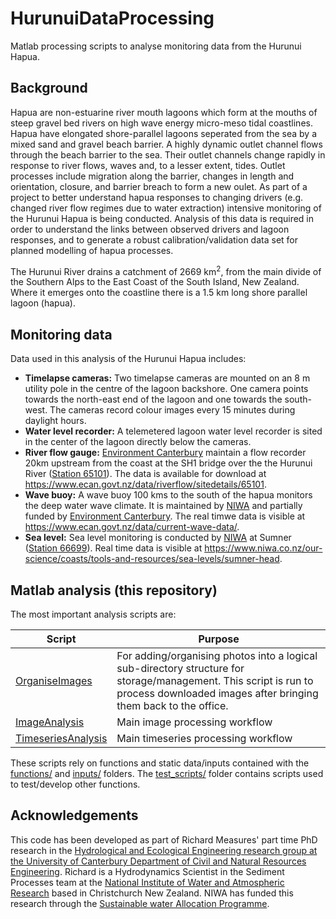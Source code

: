 # HurunuiDataProcessing
Matlab processing scripts to analyse monitoring data from the Hurunui Hapua.  

## Background
Hapua are non-estuarine river mouth lagoons which form at the mouths of steep gravel bed rivers on high wave energy micro-meso tidal coastlines. Hapua have elongated shore-parallel lagoons seperated from the sea by a mixed sand and gravel beach barrier. A highly dynamic outlet channel flows through the beach barrier to the sea. Their outlet channels change rapidly in response to river flows, waves and, to a lesser extent, tides. Outlet processes include migration along the barrier, changes in length and orientation, closure, and barrier breach to form a new oulet. As part of a project to better understand hapua responses to changing drivers (e.g. changed river flow regimes due to water extraction) intensive monitoring of the Hurunui Hapua is being conducted. Analysis of this data is required in order to understand the links between observed drivers and lagoon responses, and to generate a robust calibration/validation data set for planned modelling of hapua processes.

The Hurunui River drains a catchment of 2669 km<sup>2</sup>, from the main divide of the Southern Alps to the East Coast of the South Island, New Zealand. Where it emerges onto the coastline there is a 1.5 km long shore parallel lagoon (hapua).

## Monitoring data
Data used in this analysis of the Hurunui Hapua includes:
- **Timelapse cameras:** Two timelapse cameras are mounted on an 8 m utility pole in the centre of the lagoon backshore. One camera points towards the north-east end of the lagoon and one towards the south-west. The cameras record colour images every 15 minutes during daylight hours.
- **Water level recorder:** A telemetered lagoon water level recorder is sited in the center of the lagoon directly below the cameras.
- **River flow gauge:** [Environment Canterbury](https://www.ecan.govt.nz/) maintain a flow recorder 20km upstream from the coast at the SH1 bridge over the the Hurunui River ([Station 65101](https://sims.niwa.co.nz/sims/station.do?locationId=1029)). The data is available for download at https://www.ecan.govt.nz/data/riverflow/sitedetails/65101.
- **Wave buoy:** A wave buoy 100 kms to the south of the hapua monitors the deep water wave climate. It is maintained by [NIWA](https://www.niwa.co.nz) and partially funded by [Environment Canterbury](https://www.ecan.govt.nz/). The real timwe data is visible at https://www.ecan.govt.nz/data/current-wave-data/.
- **Sea level:** Sea level monitoring is conducted by [NIWA](https://www.niwa.co.nz) at Sumner ([Station 66699](https://sims.niwa.co.nz/sims/station.do?locationId=1127)). Real time data is visible at https://www.niwa.co.nz/our-science/coasts/tools-and-resources/sea-levels/sumner-head.

## Matlab analysis (this repository)
The most important analysis scripts are:

Script                                  |Purpose
----------------------------------------|------------------------------------------------------
[OrganiseImages](OrganiseImages.m)      |For adding/organising photos into a logical sub-directory structure for storage/management. This script is run to process downloaded images after bringing them back to the office.
[ImageAnalysis](ImageAnalysis.m)        |Main image processing workflow
[TimeseriesAnalysis](TimeseriesAnalysis)|Main timeseries processing workflow

These scripts rely on functions and static data/inputs contained with the [functions/](functions) and [inputs/](inputs) folders. The [test_scripts/](test_scripts) folder contains scripts used to test/develop other functions.

## Acknowledgements
This code has been developed as part of Richard Measures' part time PhD research in the [Hydrological and Ecological Engineering research group at the University of Canterbury Department of Civil and Natural Resources Engineering](http://www.civil.canterbury.ac.nz/hydroeco/abouthydro.shtml). 
Richard is a Hydrodynamics Scientist in the Sediment Processes team at the [National Institute of Water and Atmospheric Research](https://www.niwa.co.nz) based in Christchurch New Zealand. NIWA has funded this research through the [Sustainable water Allocation Programme](https://www.niwa.co.nz/freshwater-and-estuaries/programme-overview/sustainable-water-allocation).

